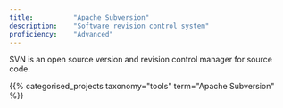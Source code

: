 ```yaml
---
title: 			"Apache Subversion"
description: 	"Software revision control system"
proficiency:	"Advanced"
---
```


SVN is an open source version and revision control manager for source code.

{{% categorised_projects taxonomy="tools" term="Apache Subversion" %}}